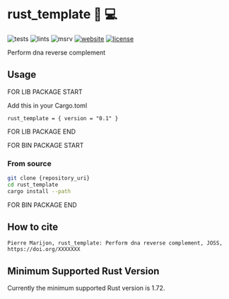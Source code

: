 # rust_template 🧬 💻

![tests](https://github.com/natir/rust_template//workflows/tests/badge.svg)
![lints](https://github.com/natir/rust_template//workflows/lints/badge.svg)
![msrv](https://github.com/natir/rust_template//workflows/msrv/badge.svg)
[![website](https://github.com/natir/rust_template//workflows/website/badge.svg)](https://natir.github.io/rust_template/)
[![license](https://img.shields.io/badge/license-MIT-green)](https://github.com/natir/rust_template//blob/main/LICENSE)

Perform dna reverse complement

## Usage

FOR LIB PACKAGE START

Add this in your Cargo.toml
```
rust_template = { version = "0.1" }
```

FOR LIB PACKAGE END


FOR BIN PACKAGE START

### From source

```bash
git clone {repository_uri}
cd rust_template
cargo install --path
```

FOR BIN PACKAGE END

## How to cite

```
Pierre Marijon, rust_template: Perform dna reverse complement, JOSS, https://doi.org/XXXXXXX
```

## Minimum Supported Rust Version

Currently the minimum supported Rust version is 1.72.
